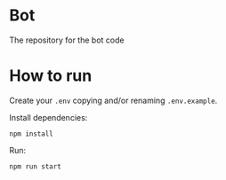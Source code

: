 # Bot

The repository for the bot code

# How to run

Create your `.env` copying and/or renaming `.env.example`.

Install dependencies:

```
npm install
```

Run:

```
npm run start
```
